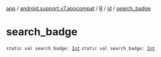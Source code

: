 [app](../../../index.md) / [android.support.v7.appcompat](../../index.md) / [R](../index.md) / [id](index.md) / [search_badge](.)

# search_badge

`static val search_badge: `[`Int`](https://kotlinlang.org/api/latest/jvm/stdlib/kotlin/-int/index.html)
`static val search_badge: `[`Int`](https://kotlinlang.org/api/latest/jvm/stdlib/kotlin/-int/index.html)